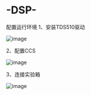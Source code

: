 # -DSP-
配置运行环境
1、安装TDS510驱动

 ![image](https://user-images.githubusercontent.com/52408632/126307187-516160a0-15e7-49ba-8695-fff81c393873.png)


2、配置CCS

![image](https://user-images.githubusercontent.com/52408632/126307263-87e99cc6-21eb-4d81-be30-273eb124a2d6.png)


3、连接实验箱

![image](https://user-images.githubusercontent.com/52408632/126307288-c4695189-7096-4818-b3bd-2ab272960d08.png)
